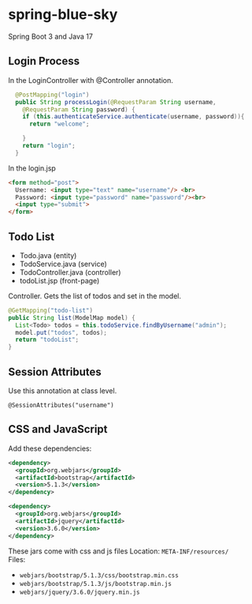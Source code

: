 # spring-blue-sky
Spring Boot 3 and Java 17

## Login Process
In the LoginController with @Controller annotation.
```java
  @PostMapping("login")
  public String processLogin(@RequestParam String username,
    @RequestParam String password) {
    if (this.authenticateService.authenticate(username, password)){
      return "welcome";

    }
    return "login";
  }
```

In the login.jsp
```html
<form method="post">
  Username: <input type="text" name="username"/> <br>
  Password: <input type="password" name="password"/><br>
  <input type="submit">
</form>
```

## Todo List
- Todo.java (entity)
- TodoService.java (service)
- TodoController.java (controller)
- todoList.jsp (front-page)

Controller. Gets the list of todos and set in the model.
```java
@GetMapping("todo-list")
public String list(ModelMap model) {
  List<Todo> todos = this.todoService.findByUsername("admin");
  model.put("todos", todos);
  return "todoList";
}
```

## Session Attributes
Use this annotation at class level.
```
@SessionAttributes("username")
```

## CSS and JavaScript
Add these dependencies:

```xml
<dependency>
  <groupId>org.webjars</groupId>
  <artifactId>bootstrap</artifactId>
  <version>5.1.3</version>
</dependency>

<dependency>
  <groupId>org.webjars</groupId>
  <artifactId>jquery</artifactId>
  <version>3.6.0</version>
</dependency>
```

These jars come with css and js files
Location: ```META-INF/resources/```  
Files:
- ```webjars/bootstrap/5.1.3/css/bootstrap.min.css```
- ```webjars/bootstrap/5.1.3/js/bootstrap.min.js```
- ```webjars/jquery/3.6.0/jquery.min.js```

